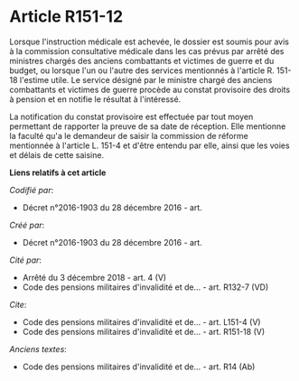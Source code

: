 # Article R151-12

Lorsque l'instruction médicale est achevée, le dossier est soumis pour avis à la commission consultative médicale dans les
cas prévus par arrêté des ministres chargés des anciens combattants et victimes de guerre et du budget, ou lorsque l'un ou
l'autre des services mentionnés à l'article R. 151-18 l'estime utile. Le service désigné par le ministre chargé des anciens
combattants et victimes de guerre procède au constat provisoire des droits à pension et en notifie le résultat à l'intéressé.

La notification du constat provisoire est effectuée par tout moyen permettant de rapporter la preuve de sa date de réception.
Elle mentionne la faculté qu'a le demandeur de saisir la commission de réforme mentionnée à l'article L. 151-4 et d'être
entendu par elle, ainsi que les voies et délais de cette saisine.

**Liens relatifs à cet article**

_Codifié par_:

  - Décret n°2016-1903 du 28 décembre 2016 - art.

_Créé par_:

  - Décret n°2016-1903 du 28 décembre 2016 - art.

_Cité par_:

  - Arrêté du 3 décembre 2018 - art. 4 (V)
  - Code des pensions militaires d'invalidité et de... - art. R132-7 (VD)

_Cite_:

  - Code des pensions militaires d'invalidité et de... - art. L151-4 (V)
  - Code des pensions militaires d'invalidité et de... - art. R151-18 (V)

_Anciens textes_:

  - Code des pensions militaires d'invalidité et de... - art. R14 (Ab)
